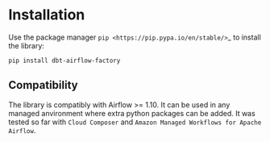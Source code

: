 # Installation

Use the package manager `pip <https://pip.pypa.io/en/stable/>`_ to install the library:

```shell
pip install dbt-airflow-factory
```

## Compatibility

The library is compatibly with Airflow >= 1.10. It can be used in any managed anvironment where extra python packages can be added. It was tested so far with `Cloud Composer` and `Amazon Managed Workflows for Apache Airflow`.


